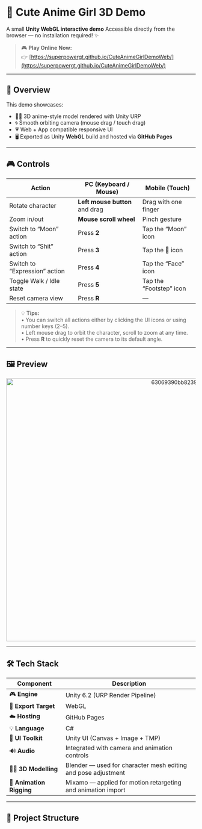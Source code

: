 # 🌸 Cute Anime Girl 3D Demo

A small **Unity WebGL interactive demo**
Accessible directly from the browser — no installation required! ✨  

> 🎮 **Play Online Now:**  
> 👉 [https://superpowergt.github.io/CuteAnimeGirlDemoWeb/](https://superpowergt.github.io/CuteAnimeGirlDemoWeb/)

---

## 🧠 Overview

This demo showcases:
- 🧍‍♀️ 3D anime-style model rendered with Unity URP
- 🌀 Smooth orbiting camera (mouse drag / touch drag)
- 💗 Web + App compatible responsive UI
- 🖥️ Exported as Unity **WebGL** build and hosted via **GitHub Pages**

---

## 🎮 Controls

| Action | PC (Keyboard / Mouse) | Mobile (Touch) |
|--------|------------------------|----------------|
| Rotate character | **Left mouse button** and drag | Drag with one finger |
| Zoom in/out | **Mouse scroll wheel** | Pinch gesture |
| Switch to “Moon” action | Press **2** | Tap the “Moon” icon |
| Switch to “Shit” action | Press **3** | Tap the 💩 icon |
| Switch to “Expression” action | Press **4** | Tap the “Face” icon |
| Toggle Walk / Idle state | Press **5** | Tap the “Footstep” icon |
| Reset camera view | Press **R** | — |

> 💡 **Tips:**  
> • You can switch all actions either by clicking the UI icons or using number keys (2–5).  
> • Left mouse drag to orbit the character, scroll to zoom at any time.  
> • Press **R** to quickly reset the camera to its default angle.

---

## 🖼️ Preview
<p align="center">
<img width="1024" height="699" alt="63069390bb8239ef8273880292f0e0a4" src="https://github.com/user-attachments/assets/2ebef078-dbab-4208-831d-46442eda7437" />
</p>

---

## 🛠️ Tech Stack

| Component | Description |
|------------|--------------|
| 🎮 **Engine** | Unity 6.2 (URP Render Pipeline) |
| 🧱 **Export Target** | WebGL |
| ☁️ **Hosting** | GitHub Pages |
| 💡 **Language** | C# |
| 🧩 **UI Toolkit** | Unity UI (Canvas + Image + TMP) |
| 🔊 **Audio** | Integrated with camera and animation controls |
| 🧍‍♀️ **3D Modelling** | Blender — used for character mesh editing and pose adjustment |
| 🕺 **Animation Rigging** | Mixamo — applied for motion retargeting and animation import |

---

## 🧱 Project Structure

